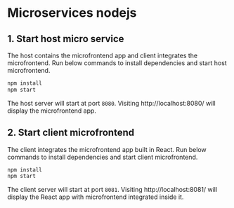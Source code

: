 # Microservices nodejs 

## 1. Start host micro service 

The host contains the microfrontend app and client integrates the microfrontend. Run below commands to install dependencies and start host microfrontend.

```sh
npm install
npm start
```

The host server will start at port `8080`. Visiting http://localhost:8080/ will display the microfrontend app.

## 2. Start client microfrontend

The client integrates the microfrontend app built in React. Run below commands to install dependencies and start client microfrontend.

```sh
npm install
npm start
```

The client server will start at port `8081`. Visiting http://localhost:8081/ will display the React app with microfrontend integrated inside it.
